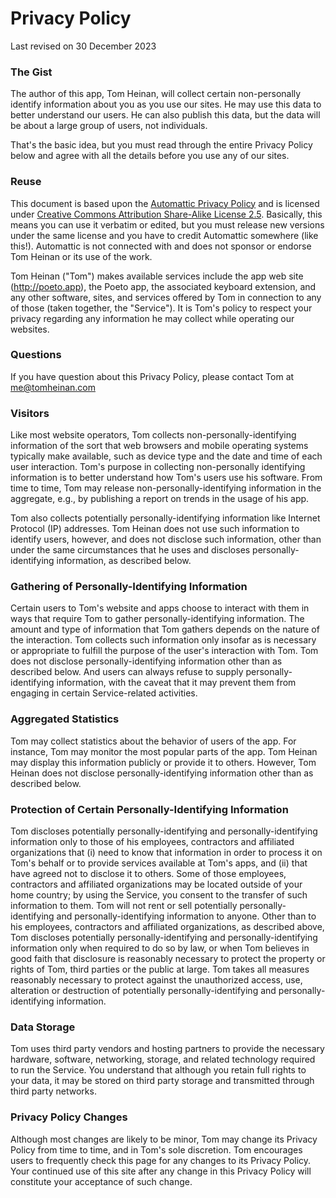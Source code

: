 Privacy Policy
==============

Last revised on 30 December 2023

### The Gist

The author of this app, Tom Heinan, will collect certain non-personally identify information about you as you use our sites. He may use this data to better understand our users. He can also publish this data, but the data will be about a large group of users, not individuals.

That's the basic idea, but you must read through the entire Privacy Policy below and agree with all the details before you use any of our sites.

### Reuse

This document is based upon the [Automattic Privacy Policy](http://automattic.com/privacy/) and is licensed under [Creative Commons Attribution Share-Alike License 2.5](http://creativecommons.org/licenses/by-sa/2.5/). Basically, this means you can use it verbatim or edited, but you must release new versions under the same license and you have to credit Automattic somewhere (like this!). Automattic is not connected with and does not sponsor or endorse Tom Heinan or its use of the work.

Tom Heinan ("Tom") makes available services include the app web site (http://poeto.app), the Poeto app, the associated keyboard extension, and any other software, sites, and services offered by Tom in connection to any of those (taken together, the "Service"). It is Tom's policy to respect your privacy regarding any information he may collect while operating our websites.

### Questions

If you have question about this Privacy Policy, please contact Tom at me@tomheinan.com

### Visitors

Like most website operators, Tom collects non-personally-identifying information of the sort that web browsers and mobile operating systems typically make available, such as device type and the date and time of each user interaction. Tom's purpose in collecting non-personally identifying information is to better understand how Tom's users use his software. From time to time, Tom may release non-personally-identifying information in the aggregate, e.g., by publishing a report on trends in the usage of his app.

Tom also collects potentially personally-identifying information like Internet Protocol (IP) addresses. Tom Heinan does not use such information to identify users, however, and does not disclose such information, other than under the same circumstances that he uses and discloses personally-identifying information, as described below.

### Gathering of Personally-Identifying Information

Certain users to Tom's website and apps choose to interact with them in ways that require Tom to gather personally-identifying information. The amount and type of information that Tom gathers depends on the nature of the interaction. Tom collects such information only insofar as is necessary or appropriate to fulfill the purpose of the user's interaction with Tom. Tom does not disclose personally-identifying information other than as described below. And users can always refuse to supply personally-identifying information, with the caveat that it may prevent them from engaging in certain Service-related activities.

### Aggregated Statistics

Tom may collect statistics about the behavior of users of the app. For instance, Tom may monitor the most popular parts of the app. Tom Heinan may display this information publicly or provide it to others. However, Tom Heinan does not disclose personally-identifying information other than as described below.

### Protection of Certain Personally-Identifying Information

Tom discloses potentially personally-identifying and personally-identifying information only to those of his employees, contractors and affiliated organizations that (i) need to know that information in order to process it on Tom's behalf or to provide services available at Tom's apps, and (ii) that have agreed not to disclose it to others. Some of those employees, contractors and affiliated organizations may be located outside of your home country; by using the Service, you consent to the transfer of such information to them. Tom will not rent or sell potentially personally-identifying and personally-identifying information to anyone. Other than to his employees, contractors and affiliated organizations, as described above, Tom discloses potentially personally-identifying and personally-identifying information only when required to do so by law, or when Tom believes in good faith that disclosure is reasonably necessary to protect the property or rights of Tom, third parties or the public at large. Tom takes all measures reasonably necessary to protect against the unauthorized access, use, alteration or destruction of potentially personally-identifying and personally-identifying information.

### Data Storage
Tom uses third party vendors and hosting partners to provide the necessary hardware, software, networking, storage, and related technology required to run the Service. You understand that although you retain full rights to your data, it may be stored on third party storage and transmitted through third party networks.

### Privacy Policy Changes
Although most changes are likely to be minor, Tom may change its Privacy Policy from time to time, and in Tom's sole discretion. Tom encourages users to frequently check this page for any changes to its Privacy Policy. Your continued use of this site after any change in this Privacy Policy will constitute your acceptance of such change. 
